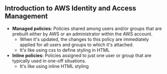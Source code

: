 ## Introduction to AWS Identity and Access Management

- **Managed policies:** Policies shared among users and/or groups that are prebuilt either by AWS or an administrator within the AWS account.
  - When it's updated, the changes to this policy are immediately applied for all users and groups to which it's attached.
  - It's like using css to define styling in HTML
- **Inline policies:** Policies assigned to just one user or group that are typically used in one-off situations.
  - It's like using inline HTML styling

